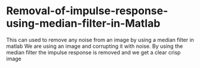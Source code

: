 # Removal-of-impulse-response-using-median-filter-in-Matlab
This can used to remove any noise from an image by using a median filter in matlab
We are using an image and corrupting it with noise. By using the median filter the impulse response is removed and we get a clear crisp image
